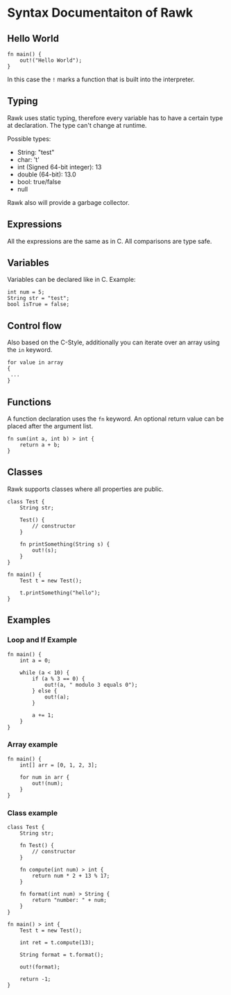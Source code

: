 # Syntax Documentaiton of Rawk

## Hello World

```
fn main() {
    out!("Hello World");
}
```

In this case the ``!`` marks a function that is built into the interpreter.

## Typing

Rawk uses static typing, therefore every variable has to have a certain type at declaration. The type can't change at runtime.

Possible types:
 * String: "test"
 * char: 't'
 * int (Signed 64-bit integer): 13
 * double (64-bit): 13.0
 * bool: true/false
 * null

Rawk also will provide a garbage collector.

## Expressions

All the expressions are the same as in C. All comparisons are type safe.

## Variables

Variables can be declared like in C. Example:

```
int num = 5;
String str = "test";
bool isTrue = false;
```

## Control flow

Also based on the C-Style, additionally you can iterate over an array using the `in` keyword.

```
for value in array
{
 ...
}
```

## Functions

A function declaration uses the ``fn`` keyword. An optional return value can be placed after the argument list.

```
fn sum(int a, int b) > int {
    return a + b;
}
```

## Classes

Rawk supports classes where all properties are public.

```
class Test {
    String str;

    Test() {
        // constructor
    }

    fn printSomething(String s) {
        out!(s);
    }
}

fn main() {
    Test t = new Test();

    t.printSomething("hello");
}
```

## Examples

### Loop and If Example

```
fn main() {
    int a = 0;

    while (a < 10) {
        if (a % 3 == 0) {
            out!(a, " modulo 3 equals 0");
        } else {
            out!(a);
        }

        a += 1;
    }
}
```

### Array example

```
fn main() {
    int[] arr = [0, 1, 2, 3];

    for num in arr {
        out!(num);
    }
}
```

### Class example

```
class Test {
    String str;

    fn Test() {
        // constructor
    }

    fn compute(int num) > int {
        return num * 2 + 13 % 17;
    }

    fn format(int num) > String {
        return "number: " + num;
    }
}

fn main() > int {
    Test t = new Test();

    int ret = t.compute(13);

    String format = t.format();

    out!(format);

    return -1;
}
```
